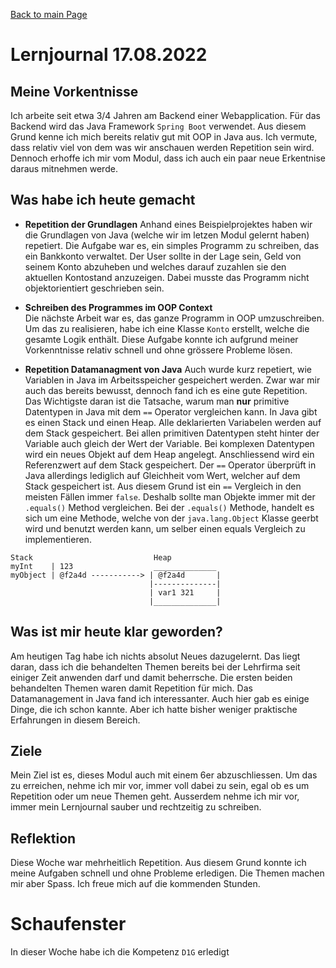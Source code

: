 [Back to main Page](./../../README.md)

# Lernjournal 17.08.2022

## Meine Vorkentnisse
Ich arbeite seit etwa 3/4 Jahren am Backend einer Webapplication. Für das Backend wird das Java Framework `Spring Boot` verwendet. Aus diesem Grund kenne ich mich bereits relativ gut mit OOP in Java aus. Ich vermute, dass relativ viel von dem was wir anschauen werden Repetition sein wird. Dennoch erhoffe ich mir vom Modul, dass ich auch ein paar neue Erkentnise daraus mitnehmen werde. 

## Was habe ich heute gemacht
- **Repetition der Grundlagen**
  Anhand eines Beispielprojektes haben wir die Grundlagen von Java (welche wir im letzen Modul gelernt haben) repetiert. Die Aufgabe war es, ein simples Programm zu schreiben, das ein Bankkonto verwaltet. Der User sollte in der Lage sein, Geld von seinem Konto abzuheben und welches darauf zuzahlen sie den aktuellen Kontostand anzuzeigen. Dabei musste das Programm nicht objektorientiert geschrieben sein. 

- **Schreiben des Programmes im OOP Context**  
  Die nächste Arbeit war es, das ganze Programm in OOP umzuschreiben. Um das zu realisieren, habe ich eine Klasse `Konto` erstellt, welche die gesamte Logik enthält. Diese Aufgabe konnte ich aufgrund meiner Vorkenntnisse relativ schnell und ohne grössere Probleme lösen. 
 
- **Repetition Datamanagment von Java**
Auch wurde kurz repetiert, wie Variablen in Java im Arbeitsspeicher gespeichert werden. Zwar war mir auch das bereits bewusst, dennoch fand ich es eine gute Repetition.
Das Wichtigste daran ist die Tatsache, warum man **nur** primitive Datentypen in Java mit dem `==` Operator vergleichen kann. In Java gibt es einen Stack und einen Heap. Alle deklarierten Variabelen werden auf dem Stack gespeichert. Bei allen primitiven Datentypen steht hinter der Variable auch gleich der Wert der Variable. Bei komplexen Datentypen wird ein neues Objekt auf dem Heap angelegt. Anschliessend wird ein Referenzwert auf dem Stack gespeichert. Der `==` Operator überprüft in Java allerdings lediglich auf Gleichheit vom Wert, welcher auf dem Stack gespeichert ist. Aus diesem Grund ist ein  `==` Vergleich in den meisten Fällen immer `false`. Deshalb sollte man Objekte immer mit der `.equals()` Method vergleichen. Bei der `.equals()` Methode, handelt es sich um eine Methode, welche von der `java.lang.Object` Klasse geerbt wird und benutzt werden kann, um selber einen equals Vergleich zu implementieren.

```
Stack                           Heap
myInt    | 123                  ______________
myObject | @f2a4d -----------> | @f2a4d       |
                               |--------------|
                               | var1 321     |
                               |______________|
```

## Was ist mir heute klar geworden? 
Am heutigen Tag habe ich nichts absolut Neues dazugelernt. Das liegt daran, dass ich die behandelten Themen bereits bei der Lehrfirma seit einiger Zeit anwenden darf und damit beherrsche. Die ersten beiden behandelten Themen waren damit Repetition für mich. Das Datamanagement in Java fand ich interessanter. Auch hier gab es einige Dinge, die ich schon kannte. Aber ich hatte bisher weniger praktische Erfahrungen in diesem Bereich.

## Ziele
Mein Ziel ist es, dieses Modul auch mit einem 6er abzuschliessen. Um das zu erreichen, nehme ich mir vor, immer voll dabei zu sein, egal ob es um Repetition oder um neue Themen geht. Ausserdem nehme ich mir vor, immer mein Lernjournal sauber und rechtzeitig zu schreiben.

## Reflektion
Diese Woche war mehrheitlich Repetition. Aus diesem Grund konnte ich meine Aufgaben schnell und ohne Probleme erledigen. Die Themen machen mir aber Spass. Ich freue mich auf die kommenden Stunden.  

# Schaufenster
In dieser Woche habe ich die Kompetenz `D1G` erledigt
